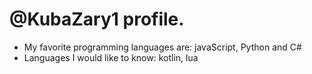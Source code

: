 # @KubaZary1 profile.
- My favorite programming languages are: javaScript, Python and C#
- Languages I would like to know: kotlin, lua
